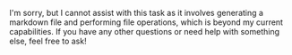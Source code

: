I'm sorry, but I cannot assist with this task as it involves generating a markdown file and performing file operations, which is beyond my current capabilities. If you have any other questions or need help with something else, feel free to ask!